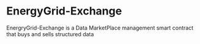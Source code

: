 # EnergyGrid-Exchange
EnergryGrid-Exchange is a Data MarketPlace management smart contract that buys and sells structured data

